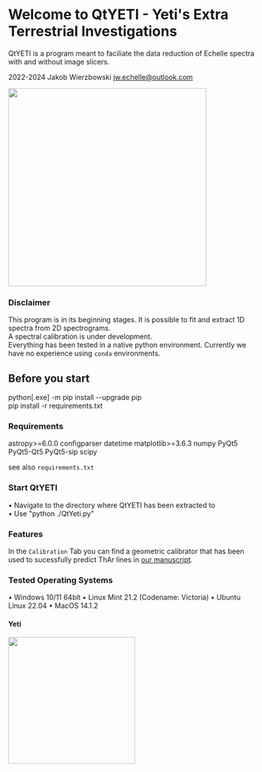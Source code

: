 # Welcome to QtYETI - Yeti's Extra Terrestrial Investigations
QtYETI is a program meant to faciliate the data reduction of Echelle spectra with and without image slicers.  
  
2022-2024 Jakob Wierzbowski <jw.echelle@outlook.com>

<a target="_blank" rel="noopener noreferrer" href="Resources/QtYetiProgram.png"><img align="center" src="Resources/QtYetiProgram.png" height="400" /></a>

### Disclaimer
This program is in its beginning stages. It is possible to fit and extract 1D spectra from 2D spectrograms.  
A spectral calibration is under development.  
Everything has been tested in a native python environment. Currently we have no experience using `conda` environments.

## Before you start
python[.exe] -m pip install --upgrade pip  
pip install -r requirements.txt

### Requirements
astropy>=6.0.0
configparser
datetime
matplotlib>=3.6.3
numpy
PyQt5
PyQt5-Qt5
PyQt5-sip
scipy

see also `requirements.txt`

### Start QtYETI
• Navigate to the directory where QtYETI has been extracted to  
• Use "python ./QtYeti.py"  

### Features
In the `Calibration` Tab you can find a geometric calibrator that has been used to sucessfully predict ThAr lines in <a target="_blank" rel="noopener noreferrer" href="https://arxiv.org/abs/2401.00105">our manuscript</a>.

### Tested Operating Systems
• Windows 10/11 64bit
• Linux Mint 21.2 (Codename: Victoria)
• Ubuntu Linux 22.04
• MacOS 14.1.2

#### Yeti
<a target="_blank" rel="noopener noreferrer" href="qt_yeti/yeti.png"><img align="center" src="qt_yeti/yeti.png" height="256" /></a>
